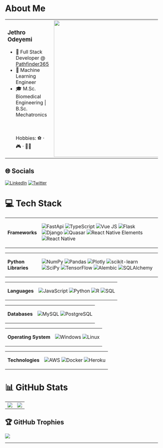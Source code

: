 # About Me

<table>
<tr>
<td>
<h3>Jethro Odeyemi</h3>
<ul>
<li> 🧬 Full Stack Developer @ <a href="https://pathfinder365.com">Pathfinder365</a> </li>
<li> 🌾 Machine Learning Engineer </li>
<li> 🎓 M.Sc. Biomedical Engineering | B.Sc. Mechatronics</li>
</uk>

<br><br>Hobbies: ⚽ · 🎮 · 🧑‍💻
</td>
<td>
<img src="[https://gtce.itsvg.in/api?username=semtu&theme=default_repocard&border=false](https://lh3.googleusercontent.com/pw/AIL4fc-fClqIaniAPqJQHbniXc0k_Jv2CIhUN1zHhAWntTNDHndzn3otdRmbh2Qn9S9jGgI9bAvc8ShvZGLUKa7c-g4lqvmB-CjlV4_PvbOwBeEMcxW-SiIsnnbnxg0K5vXg5rqyf8SkznLxupw4EhwGWfpl0K1tMdL8KjaQDHysfntp6DdUJzzlweaL2doQjh2kR2egk3DoWO6zzK2zyE2otmANOSJLKjH5K54LT5A1B9VOUTVHgEe8bgOzceEZj_I1oPvO4QJM_r6fV1lNlaTlei_WUL1yjxIDqXVH47GduiAM6YVPFdDMxxdcsoFHM7tq1o36WG2cNceP6D_2jTs33hKzjcoWXZOvQkCHKgq8OdcHQ3K6VE7qza9fohfsH4iRTwBOOI9Ztnjdum5za-19ZKw9IWp3XTzq15pslyRNLOPxMRrIx2cruDRWnOtczbt8Dg3H8pHOjUQpczHsuxnkHryC_lN7m6d01iayoVs9nZUhHFBzumS6wnbEe9tXkHThnmVQScGmqnDTNrLC830CixYZOUHslU4cYzIyQbqXUtI0gtXUYmScwtjDtsRcb19cOEKw1Ice5X6SFPuhOUHDkg_-YzAkZEafuHgfrDSI_LdnZNX3SpKGyXumXyzApPXfVMEOVfich18VrXbHAS1pcLIyD7Wr6YZIPwKVbxchB3Wnp-DmSl_RfCQ5K082UtlVKDbHlUd-hGcsL2BRI0Re-Dyt01e_zu3vYKHLpL1QlfstvjkFQhW7TxlRvqPYH-p-djEgu5kGaFQLrIdFP6fMIm5kWax4bxAcje_1PZaEIkwvdVPiCQh5k2Kv1V18aYIVAI4YmLuBNefghRXvy6mYo3u58nkeDO9W4a-FJr1QsQWzMbqkLpKp1MyTvfA_WG712r9zx-QGWgKCTEp8nfzdScshJxbLJHrit7AFBZClPfWiWc7KQsyb5eXGOUWTa400emklKWOt6GdAwKG7yu_iIHYkazBrSVgxeMIJrByY-CMK-3-ZKOrk7xnz2aqiM7Ctis113QX_78rmC-byD2FN-kS5Gg=w534-h519-no?authuser=0)" width="450" />
</td>
</tr>
</table>


## 🌐 Socials
[![LinkedIn](https://img.shields.io/badge/LinkedIn-%230077B5.svg?logo=linkedin&logoColor=white)](https://linkedin.com/in/jethroodeyemi) [![Twitter](https://img.shields.io/badge/Twitter-%231DA1F2.svg?logo=Twitter&logoColor=white)](https://twitter.com/jethroodeyemi)

# 💻 Tech Stack


<table>
<tr>
<td><strong>Frameworks</td>
</td>
<td>

![FastApi](https://img.shields.io/badge/fastapi-%23007ACC.svg?style=for-the-badge&logo=fastapi&logoColor=white)
![TypeScript](https://img.shields.io/badge/typescript-%23007ACC.svg?style=for-the-badge&logo=typescript&logoColor=white)
![Vue JS](https://img.shields.io/badge/vue.js-%2335495e.svg?style=for-the-badge&logo=vue.js&logoColor=%234FC08D)
![Flask](https://img.shields.io/badge/flask-%23000.svg?style=for-the-badge&logo=flask&logoColor=white)
![Django](https://img.shields.io/badge/django-%23092E20.svg?style=for-the-badge&logo=django&logoColor=white)
![Quasar](https://img.shields.io/badge/quasar-%23162D40.svg?style=for-the-badge&logo=quasar&logoColor=%23ECEFF1)
![React Native Elements](https://img.shields.io/badge/react_native_elements-%23561DAB.svg?style=for-the-badge&logo=react&logoColor=white)
![React Native](https://img.shields.io/badge/react_native-%2320232a.svg?style=for-the-badge&logo=react&logoColor=%2361DAFB)

</td>
</tr>
</table>

<table>
<tr>
<td><strong>Python Libraries</td>
</td>
<td>

![NumPy](https://img.shields.io/badge/numpy-%23013243.svg?style=for-the-badge&logo=numpy&logoColor=white)
![Pandas](https://img.shields.io/badge/pandas-%23150458.svg?style=for-the-badge&logo=pandas&logoColor=white)
![Plotly](https://img.shields.io/badge/plotly-%233F4F75.svg?style=for-the-badge&logo=plotly&logoColor=white)
![scikit-learn](https://img.shields.io/badge/scikit--learn-%23F7931E.svg?style=for-the-badge&logo=scikit-learn&logoColor=white)
![SciPy](https://img.shields.io/badge/SciPy-%230C55A5.svg?style=for-the-badge&logo=scipy&logoColor=white)
![TensorFlow](https://img.shields.io/badge/TensorFlow-%23FF6F00.svg?style=for-the-badge&logo=TensorFlow&logoColor=white)
![Alembic](https://img.shields.io/badge/alembic-%2307405e.svg?style=for-the-badge&logo=alembic&logoColor=white)
![SQLAlchemy](https://img.shields.io/badge/sqlalchemy-%23121011.svg?style=for-the-badge&logo=sqlalchemy&logoColor=white)

</td>
</tr>
</table>

<table>
<tr>
<td><strong>Languages</td>
</td>
<td>

![JavaScript](https://img.shields.io/badge/javascript-%23323330.svg?style=for-the-badge&logo=javascript&logoColor=%23F7DF1E)
![Python](https://img.shields.io/badge/python-3670A0?style=for-the-badge&logo=python&logoColor=ffdd54)
![R](https://img.shields.io/badge/r-%23276DC3.svg?style=for-the-badge&logo=r&logoColor=white)
![SQL](https://img.shields.io/badge/sql-%2300f.svg?style=for-the-badge&logo=sql&logoColor=white)

</td>
</tr>
</table>

<table>
<tr>
<td><strong>Databases</td>
</td>
<td>

![MySQL](https://img.shields.io/badge/mysql-%2300f.svg?style=for-the-badge&logo=mysql&logoColor=white)
![PostgreSQL](https://img.shields.io/badge/postgresql-%23316192.svg?style=for-the-badge&logo=postgresql&logoColor=white)

</td>
</tr>
</table>

<table>
<tr>
<td><strong>Operating System</td>
</td>
<td>

![Windows](https://img.shields.io/badge/windows-%230078D6.svg?style=for-the-badge&logo=windows&logoColor=white)
![Linux](https://img.shields.io/badge/linux-FCC624?style=for-the-badge&logo=linux&logoColor=black)

</td>
</tr>
</table>

<table>
<tr>
<td><strong>Technologies</td>
</td>
<td>

![AWS](https://img.shields.io/badge/AWS-%23FF9900.svg?style=for-the-badge&logo=amazon-aws&logoColor=white)
![Docker](https://img.shields.io/badge/docker-%230db7ed.svg?style=for-the-badge&logo=docker&logoColor=white)
![Heroku](https://img.shields.io/badge/heroku-%23430098.svg?style=for-the-badge&logo=heroku&logoColor=white)

</td>
</tr>
</table>


# 📊 GitHub Stats

<table>
  <tr>
    <td>
    <img src="https://github-readme-stats.vercel.app/api/top-langs/?username=semtu&layout=compact&langs_count=10" />
    </td>
    <td>
    <img src="https://github-readme-stats.vercel.app/api?username=semtu&show_icons=true&show_icons=true)](https://github.com/anuraghazra/github-readme-stats" />
    </td>
  </tr>
</table>

## 🏆 GitHub Trophies
![](https://github-profile-trophy.vercel.app/?username=semtu&theme=apprentice&no-frame=false&no-bg=true&margin-w=4)

---
